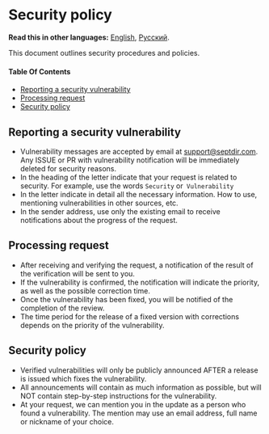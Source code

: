 # Security policy

**Read this in other languages:** 
[English](https://github.com/SeptdirWorkshop/.github/blob/master/SECURITY.md), 
[Русский](https://github.com/SeptdirWorkshop/.github/blob/master/SECURITY_RU.md).

This document outlines security procedures and policies.

#### Table Of Contents
* [Reporting a security vulnerability](#reporting-a-security-vulnerability)
* [Processing request](#processing-request)
* [Security policy](#security-policy-1)

## Reporting a security vulnerability
* Vulnerability messages are accepted by email at support@septdir.com.
Any ISSUE or PR with vulnerability notification will be immediately deleted for security reasons.
* In the heading of the letter indicate that your request is related to security. For example, use the words `Security` or` Vulnerability`
* In the letter indicate in detail all the necessary information. How to use, mentioning vulnerabilities in other sources, etc.
* In the sender address, use only the existing email to receive notifications about the progress of the request.

## Processing request
* After receiving and verifying the request, a notification of the result of the verification will be sent to you.
* If the vulnerability is confirmed, the notification will indicate the priority, as well as the possible correction time.
* Once the vulnerability has been fixed, you will be notified of the completion of the review.
* The time period for the release of a fixed version with corrections depends on the priority of the vulnerability.

## Security policy
* Verified vulnerabilities will only be publicly announced AFTER a release is issued which fixes the vulnerability.
* All announcements will contain as much information as possible, but will NOT contain step-by-step instructions for the vulnerability.
* At your request, we can mention you in the update as a person who found a vulnerability. The mention may use an email address, full name or nickname of your choice.